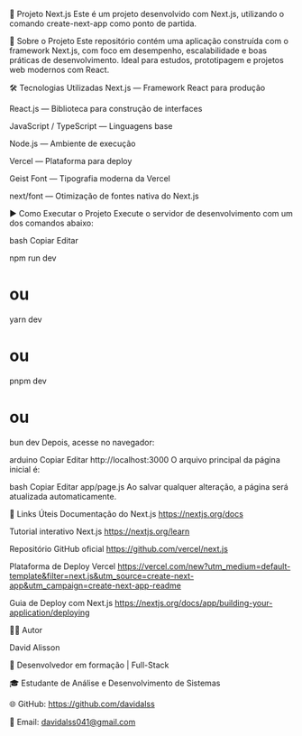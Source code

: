 🚀 Projeto Next.js
Este é um projeto desenvolvido com Next.js, utilizando o comando create-next-app como ponto de partida.

📌 Sobre o Projeto
Este repositório contém uma aplicação construída com o framework Next.js, com foco em desempenho, escalabilidade e boas práticas de desenvolvimento. Ideal para estudos, prototipagem e projetos web modernos com React.

🛠️ Tecnologias Utilizadas
Next.js — Framework React para produção

React.js — Biblioteca para construção de interfaces

JavaScript / TypeScript — Linguagens base

Node.js — Ambiente de execução

Vercel — Plataforma para deploy

Geist Font — Tipografia moderna da Vercel

next/font — Otimização de fontes nativa do Next.js

▶️ Como Executar o Projeto
Execute o servidor de desenvolvimento com um dos comandos abaixo:

bash
Copiar
Editar

npm run dev
# ou
yarn dev
# ou
pnpm dev
# ou

bun dev
Depois, acesse no navegador:

arduino
Copiar
Editar
http://localhost:3000
O arquivo principal da página inicial é:

bash
Copiar
Editar
app/page.js
Ao salvar qualquer alteração, a página será atualizada automaticamente.

🔗 Links Úteis
Documentação do Next.js
https://nextjs.org/docs

Tutorial interativo Next.js
https://nextjs.org/learn

Repositório GitHub oficial
https://github.com/vercel/next.js

Plataforma de Deploy Vercel
https://vercel.com/new?utm_medium=default-template&filter=next.js&utm_source=create-next-app&utm_campaign=create-next-app-readme

Guia de Deploy com Next.js
https://nextjs.org/docs/app/building-your-application/deploying

👨‍💻 Autor

David Alisson

💼 Desenvolvedor em formação | Full-Stack

🎓 Estudante de Análise e Desenvolvimento de Sistemas

🌐 GitHub: https://github.com/davidalss

📧 Email: davidalss041@gmail.com

